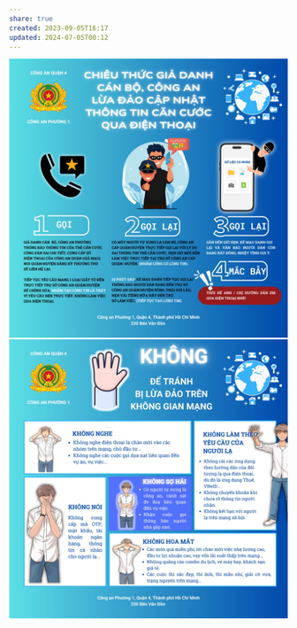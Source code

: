```yaml
---
share: true
created: 2023-09-05T16:17
updated: 2024-07-05T00:12
---
```

![Pasted image 20240627210332.png](../../../../docs/assets/attachments/Pasted%20image%2020240627210332.png)
![Pasted image 20240627210342.png](../../../../docs/assets/attachments/Pasted%20image%2020240627210342.png)